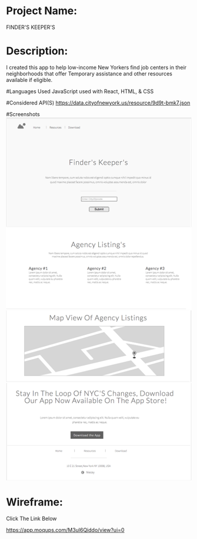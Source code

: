 # Project Name:
 FINDER'S KEEPER'S

# Description:
I created this app to help low-income New Yorkers find job centers in their neighborhoods that offer Temporary assistance and other resources available if eligible.

#Languages Used JavaScript used with React, HTML, & CSS

#Considered API(S)
 https://data.cityofnewyork.us/resource/9d9t-bmk7.json

#Screenshots 
![](/pics/LandingPage.png)
![](/pics/AgencyListing.png)
![](/pics/MapPage.png)
![](/pics/DownloadPage.png)
# Wireframe: 
Click The Link Below

https://app.moqups.com/M3ul6Qiddo/view?ui=0



